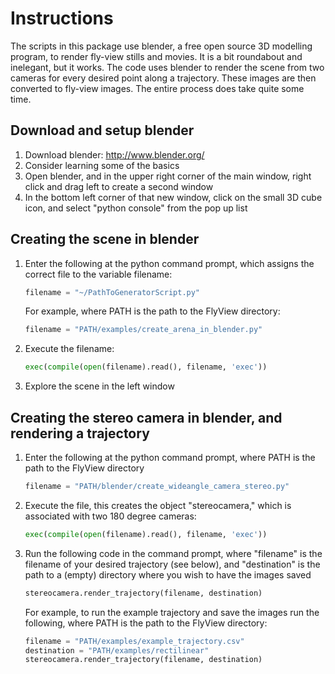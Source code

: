 Instructions
==============

The scripts in this package use blender, a free open source 3D modelling program, to render fly-view stills and movies. It is a bit roundabout and inelegant, but it works. The code uses blender to render the scene from two cameras for every desired point along a trajectory. These images are then converted to fly-view images. The entire process does take quite some time. 
 
Download and setup blender
--------------
1. Download blender: http://www.blender.org/
2. Consider learning some of the basics
3. Open blender, and in the upper right corner of the main window, right click and drag left to create a second window
4. In the bottom left corner of that new window, click on the small 3D cube icon, and select "python console" from the pop up list

Creating the scene in blender
--------------
1. Enter the following at the python command prompt, which assigns the correct file to the variable filename:
    ```python
    filename = "~/PathToGeneratorScript.py"
    ```
    
    For example, where PATH is the path to the FlyView directory:
    
    ```python
    filename = "PATH/examples/create_arena_in_blender.py"
    ```

2. Execute the filename:
    ```python
    exec(compile(open(filename).read(), filename, 'exec'))
    ```

3. Explore the scene in the left window

Creating the stereo camera in blender, and rendering a trajectory
--------------
1. Enter the following at the python command prompt, where PATH is the path to the FlyView directory
    ```python
    filename = "PATH/blender/create_wideangle_camera_stereo.py"
    ```
    
2. Execute the file, this creates the object "stereocamera," which is associated with two 180 degree cameras: 
    ```python
    exec(compile(open(filename).read(), filename, 'exec'))
    ```
    
3. Run the following code in the command prompt, where "filename" is the filename of your desired trajectory (see below), and "destination" is the path to a (empty) directory where you wish to have the images saved
    ```python
    stereocamera.render_trajectory(filename, destination)
    ```
    
    For example, to run the example trajectory and save the images run the following, where PATH is the path to the FlyView directory:
    ```python
    filename = "PATH/examples/example_trajectory.csv"
    destination = "PATH/examples/rectilinear"
    stereocamera.render_trajectory(filename, destination)
    ```
    
    
    
    
    
    
    

